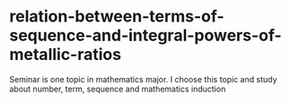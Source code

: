 # relation-between-terms-of-sequence-and-integral-powers-of-metallic-ratios
Seminar is one topic in mathematics major. I choose this topic and study about number, term, sequence and mathematics induction
